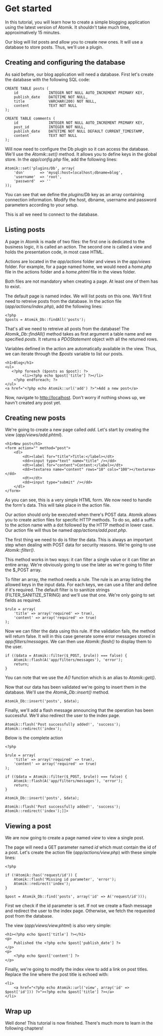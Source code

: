 # Get started

In this tutorial, you will learn how to create a simple blogging application using the latest version of Atomik. 
It shouldn't take much time, approximatively 15 minutes.

Our blog will list posts and allow you to create new ones.
It will use a database to store posts. Thus, we'll use a plugin.

## Creating and configuring the database

As said before, our blog application will need a database. First let's create the database with the following SQL code:

	CREATE TABLE posts (
		id 				INTEGER NOT NULL AUTO_INCREMENT PRIMARY KEY,
		publish_date 	DATETIME NOT NULL,
		title 			VARCHAR(200) NOT NULL,
		content 		TEXT NOT NULL
	);
	
	CREATE TABLE comments (
		id 				INTEGER NOT NULL AUTO_INCREMENT PRIMARY KEY,
		post_id 		INTEGER NOT NULL,
		publish_date 	DATETIME NOT NULL DEFAULT CURRENT_TIMESTAMP,
		content 		TEXT NOT NULL
	);

Will now need to configure the Db plugin so it can access the database.
We'll use the *Atomik::set()* method. It allows you to define keys in the global store.
In the *app/config.php* file, add the following lines:

    Atomik::set('plugins/Db', array(
    	'dsn' 		=> 'mysql:host=localhost;dbname=blog',
    	'username' 	=> 'root',
    	'password' 	=> ''
    ));

You can see that we define the *plugins/Db* key as an array containing connection information.
Modify the host, dbname, username and password parameters according to your setup.

This is all we need to connect to the database.

## Listing posts
	
A page in Atomik is made of two files: the first one is dedicated to the business logic, it is called an action.
The second one is called a view and holds the presentation code, in most case HTML.

Actions are located in the *app/actions* folder and views in the *app/views*
folder. For example, for a page named home, we would need a *home.php* file in the actions
folder and a *home.phtml* file in the views folder.

<div class="note">Both files are not mandatory when creating a page. At least one of them has to exist.</div>

The default page is named index. We will list posts on this one. We'll first need to retreive posts from the database.
In the action file (*app/actions/index.php*), add the following lines:

    <?php
    $posts = Atomik_Db::findAll('posts');

That's all we need to retreive all posts from the database! The *Atomik\_Db::findAll()* method
takes as first argument a table name and we specified *posts*. It returns a *PDOStatement*
object with all the returned rows.

Variables defined in the action are automatically available in the view. Thus, we can iterate through the 
*$posts* variable to list our posts.

    <h1>Blog</h1>
    <ul>
	   <?php foreach ($posts as $post): ?>
    		<li><?php echo $post['title'] ?></li>
    	<?php endforeach; ?>
    </ul>
    <a href="<?php echo Atomik::url('add') ?>">Add a new post</a>

Now, navigate to [http://localhost](http://localhost). Don't worry if nothing shows up, we havn't created
any post yet.


## Creating new posts

We're going to create a new page called *add*. Let's start by creating the view
(*app/views/add.phtml*).

    <h1>New post</h1>
    <form action="" method="post">
    	<dl>
    		<dt><label for="title">Title:</label></dt>
    		<dd><input type="text" name="title" /></dd>
    		<dt><label for="content">Content:</label></dt>
    		<dd><textarea name="content" rows="10" cols="100"></textarea></dd>
    		<dt></dt>
    		<dd><input type="submit" /></dd>
    	</dl>
    </form>

As you can see, this is a very simple HTML form. We now need to handle the form's data.
This will take place in the action file.

Our action should only be executed when there's POST data. Atomik allows you to create
action files for specific HTTP methods. To do so, add a suffix to the action name with a dot followed 
by the HTTP method in lower case. Our action file will thus be named *app/actions/add.post.php*.

The first thing we need to do is filter the data. This is always an important step when dealing with
POST data for security reasons. We're going to use *Atomik::filter()*.

This method works in two ways: it can filter a single value or it can filter an entire array.
We're obviously going to use the later as we're going to filter the $_POST array.

To filter an array, the method needs a rule. The rule is an array listing the allowed
keys in the input data. For each keys, we can use a filter and define if it's required.
The default filter is to sanitize strings (FILTER\_SANITIZE\_STRING) and we'll use that one.
We're only going to set fields as required.

    $rule = array(
    	'title' => array('required' => true),
    	'content' => array('required' => true)
    );

Now we can filter the data using this rule. If the validation fails, the method will return
false. It will in this case generate some error messages stored in *app/filters/messages*.
We can then use *Atomik::flash()* to display them to the user.

    if (($data = Atomik::filter($_POST, $rule)) === false) {
    	Atomik::flash(A('app/filters/messages'), 'error');
    	return;
    }

You can note that we use the *A()* function which is an alias to *Atomik::get()*.

Now that our data has been validated we're going to insert them in the database.
We'll use the *Atomik\_Db::insert()* method.

    Atomik_Db::insert('posts', $data);

Finally, we'll add a flash message announcing that the operation has been successful.
We'll also redirect the user to the index page.

    Atomik::flash('Post successfully added!', 'success');
    Atomik::redirect('index');

Below is the complete action

    <?php
    
    $rule = array(
    	'title' => array('required' => true),
    	'content' => array('required' => true)
    );
    
    if (($data = Atomik::filter($_POST, $rule)) === false) {
    	Atomik::flash(A('app/filters/messages'), 'error');
    	return;
    }
    
    Atomik_Db::insert('posts', $data);
    
    Atomik::flash('Post successfully added!', 'success');
    Atomik::redirect('index');]]>


## Viewing a post

We are now going to create a page named *view* to view a single post.

The page will need a GET parameter named *id* which must contain the id
of a post. Let's create the action file (*app/actions/view.php*)
with these simple lines:

    <?php
    
    if (!Atomik::has('request/id')) {
    	Atomik::flash('Missing id parameter', 'error');
    	Atomik::redirect('index');
    }
    
    $post = Atomik_Db::find('posts', array('id' => A('request/id')));

First we check if the id parameter is set. If not we create a flash message and redirect
the user to the index page. Otherwise, we fetch the requested post from the database.

The view (*app/views/view.phtml*) is also very simple:

    <h1><?php echo $post['title'] ?></h1>
    <p>
    	Published the <?php echo $post['publish_date'] ?>
    </p>
    <p>
    	<?php echo $post['content'] ?>
    </p>

Finally, we're going to modify the index view to add a link on post titles. Replace
the line where the post title is echoed with:

    <li>
    	<a href="<?php echo Atomik::url('view', array('id' => $post['id'])) ?>"><?php echo $post['title'] ?></a>
    </li>

## Wrap up
		
Well done! This tutorial is now finished. There's much more to learn in the following chapters!

